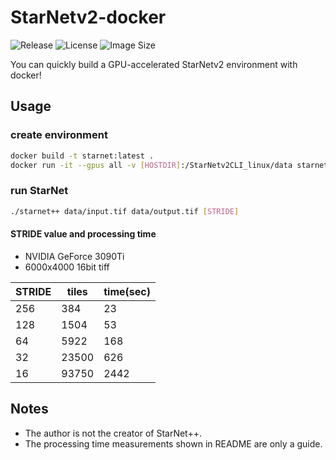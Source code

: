 # StarNetv2-docker

![Release](https://img.shields.io/github/v/release/tskawada/StarNetv2-docker)
![License](https://img.shields.io/github/license/tskawada/StarNetv2-docker)
![Image Size](https://img.shields.io/docker/image-size/tskawada/starnet/latest)

You can quickly build a GPU-accelerated StarNetv2 environment with docker!

## Usage
### create environment
```bash
docker build -t starnet:latest .
docker run -it --gpus all -v [HOSTDIR]:/StarNetv2CLI_linux/data starnet:latest bash
```

### run StarNet
```bash
./starnet++ data/input.tif data/output.tif [STRIDE]
```

#### STRIDE value and processing time
- NVIDIA GeForce 3090Ti  
- 6000x4000 16bit tiff  

| STRIDE |  tiles | time(sec) |  
| ------ | ------ | --------- |  
|  256   |    384 |      23   |  
|  128   |   1504 |      53   |  
|   64   |   5922 |     168   |  
|   32   |  23500 |     626   |  
|   16   |  93750 |    2442   |  

## Notes
- The author is not the creator of StarNet++.
- The processing time measurements shown in README are only a guide.
